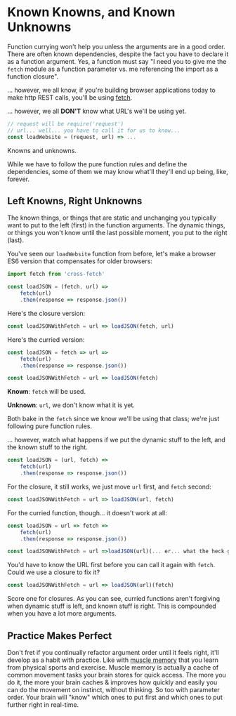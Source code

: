 # Known Knowns, and Known Unknowns

Function currying won't help you unless the arguments are in a good order. There are often known dependencies, despite the fact you have to declare it as a function argument. Yes, a function must say "I need you to give me the `fetch` module as a function parameter vs. me referencing the import as a function closure".

... however, we all know, if you're building browser applications today to make http REST calls, you'll be using [fetch](https://developer.mozilla.org/en-US/docs/Web/API/WindowOrWorkerGlobalScope/fetch).

... however, we all **DON'T** know what URL's we'll be using yet.

```javascript
// request will be require('request')
// url... well... you have to call it for us to know...
const loadWebsite = (request, url) => ...
```

Knowns and unknowns.

While we have to follow the pure function rules and define the dependencies, some of them we may know what'll they'll end up being, like, forever.

## Left Knowns, Right Unknowns

The known things, or things that are static and unchanging you typically want to put to the left (first) in the function arguments. The dynamic things, or things you won't know until the last possible moment, you put to the right (last).

You've seen our `loadWebsite` function from before, let's make a browser ES6 version that compensates for older browsers:

```javascript
import fetch from 'cross-fetch'

const loadJSON = (fetch, url) =>
    fetch(url)
    .then(response => response.json())
```

Here's the closure version:

```javascript
const loadJSONWithFetch = url => loadJSON(fetch, url)
```

Here's the curried version:

```javascript
const loadJSON = fetch => url =>
    fetch(url)
    .then(response => response.json())

const loadJSONWithFetch = url => loadJSON(fetch) 
```

**Known**: `fetch` will be used.

**Unknown**: `url`, we don't know what it is yet.

Both bake in the `fetch` since we know we'll be using that class; we're just following pure function rules.

... however, watch what happens if we put the dynamic stuff to the left, and the known stuff to the right.

```javascript
const loadJSON = (url, fetch) =>
    fetch(url)
    .then(response => response.json())
```

For the closure, it still works, we just move `url` first, and `fetch` second:

```javascript
const loadJSONWithFetch = url => loadJSON(url, fetch)
```

For the curried function, though... it doesn't work at all:

```javascript
const loadJSON = url => fetch =>
    fetch(url)
    .then(response => response.json())

const loadJSONWithFetch = url =>loadJSON(url)(... er... what the heck goes here...)
```

You'd have to know the URL first before you can call it again with `fetch`. Could we use a closure to fix it?

```javascript
const loadJSONWithFetch = url => loadJSON(url)(fetch)
```

Score one for closures. As you can see, curried functions aren't forgiving when dynamic stuff is left, and known stuff is right. This is compounded when you have a lot more arguments.

## Practice Makes Perfect

Don't fret if you continually refactor argument order until it feels right, it'll develop as a habit with practice. Like with [muscle memory](https://en.wikipedia.org/wiki/Muscle_memory) that you learn from physical sports and exercise. Muscle memory is actually a cache of common movement tasks your brain stores for quick access. The more you do it, the more your brain caches & improves how quickly and easily you can do the movement on instinct, without thinking. So too with parameter order. Your brain will "know" which ones to put first and which ones to put further right in real-time.
